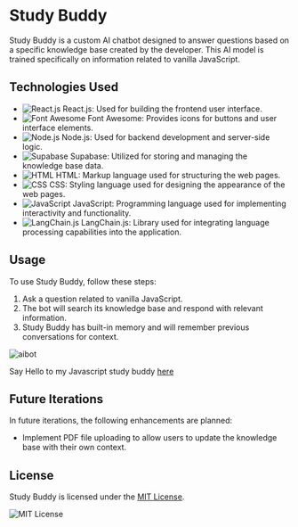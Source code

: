 # Study Buddy

Study Buddy is a custom AI chatbot designed to answer questions based on a specific knowledge base created by the developer. This AI model is trained specifically on information related to vanilla JavaScript.

## Technologies Used

- ![React.js](https://img.icons8.com/ios-filled/50/000000/react-native.png) React.js: Used for building the frontend user interface.
- ![Font Awesome](https://img.icons8.com/ios-filled/50/000000/font-awesome.png) Font Awesome: Provides icons for buttons and user interface elements.
- ![Node.js](https://img.icons8.com/ios-filled/50/000000/nodejs.png) Node.js: Used for backend development and server-side logic.
- ![Supabase](https://img.icons8.com/color/48/000000/supabase.png) Supabase: Utilized for storing and managing the knowledge base data.
- ![HTML](https://img.icons8.com/color/48/000000/html-5--v1.png) HTML: Markup language used for structuring the web pages.
- ![CSS](https://img.icons8.com/color/48/000000/css3.png) CSS: Styling language used for designing the appearance of the web pages.
- ![JavaScript](https://img.icons8.com/color/48/000000/javascript.png) JavaScript: Programming language used for implementing interactivity and functionality.
- ![LangChain.js](https://img.icons8.com/color/48/000000/chain.png) LangChain.js: Library used for integrating language processing capabilities into the application.

## Usage

To use Study Buddy, follow these steps:

1. Ask a question related to vanilla JavaScript.
2. The bot will search its knowledge base and respond with relevant information.
3. Study Buddy has built-in memory and will remember previous conversations for context.

![aibot](https://github.com/abduelamin/Study-Buddy/assets/149680577/510f458f-909e-43f4-9da3-223da19102ce)

Say Hello to my Javascript study buddy [here](https://studybuddy-ai.netlify.app/)

## Future Iterations

In future iterations, the following enhancements are planned:

- Implement PDF file uploading to allow users to update the knowledge base with their own context.

## License

Study Buddy is licensed under the [MIT License](https://opensource.org/licenses/MIT).

![MIT License](https://img.shields.io/badge/license-MIT-blue.svg)
